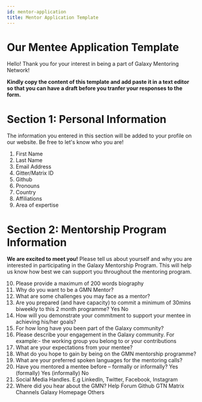 ```yaml
---
id: mentor-application
title: Mentor Application Template
---
```


# Our Mentee Application Template

Hello! Thank you for your interest in being a part of Galaxy Mentoring Network!

**Kindly copy the content of this template and add paste it in a text editor so that you can have a draft before you tranfer your responses to the form.**

# Section 1: Personal Information

The information you entered in this section will be added to your profile on our website. Be free to let's know who you are!

1.  First Name
2.  Last Name
3.  Email Address
4.  Gitter/Matrix ID
5.  Github 
6.  Pronouns
7.  Country
8.  Affiliations
9.  Area of expertise

# Section 2:  Mentorship Program Information

**We are excited to meet you!** Please tell us about yourself and why you are interested in participating in the Galaxy Mentorship Program. This will help us know how best we can support you throughout the mentoring program.

10. Please provide a maximum of 200 words biography
11. Why do you want to be a GMN Mentor?
12. What are some challenges you may face as a mentor?
13. Are you prepared (and have capacity) to commit a minimum of 30mins biweekly to this 2 month programme?
    Yes
    No
14. How will you demonstrate your commitment to support your mentee in achieving his/her goals?
15. For how long have you been part of the Galaxy community?
16. Please describe your engagement in the Galaxy community. For example:- the working group you belong to or your contributions
17. What are your expectations from your mentee?
18. What do you hope to gain by being on the GMN mentorship programme?
19. What are your preferred spoken languages for the mentoring calls?
20. Have you mentored a mentee before – formally or informally?
    Yes (formally)
    Yes (informally)
    No
21. Social Media Handles. E.g LinkedIn, Twitter, Facebook, Instagram
22. Where did you hear about the GMN?
    Help Forum
    Github
    GTN
    Matrix Channels
    Galaxy Homepage
    Others


